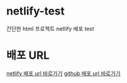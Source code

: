 # netlify-test
간단한 html 프로젝트 netlify 배포 test

# 배포 URL
[netlify 배포 url 바로가기](https://main--javascript-event-test.netlify.app/) 
[github 배포 url 바로가기](https://meeyoungchoi-front-dev.github.io/netlify-test/)